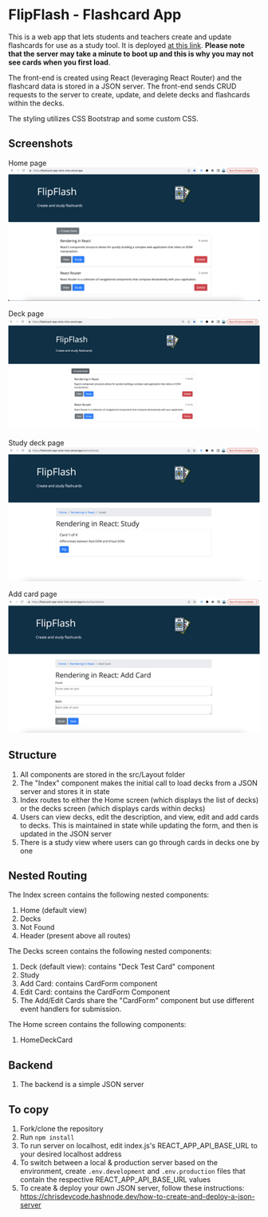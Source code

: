 # FlipFlash - Flashcard App

This is a web app that lets students and teachers create and update flashcards for use as a study tool. It is deployed [at this link](https://flashcard-app-wine-nine.vercel.app/). __Please note that the server may take a minute to boot up and this is why you may not see cards when you first load__. 

The front-end is created using React (leveraging React Router) and the flashcard data is stored in a JSON server. The front-end sends CRUD requests to the server to create, update, and delete decks and flashcards within the decks. 

The styling utilizes CSS Bootstrap and some custom CSS. 


## Screenshots

Home page
![image](https://github.com/adamawalters/flashcard-typescript/blob/main/screenshots/Home%20page.png?raw=true)

Deck page
![image](https://github.com/adamawalters/flashcard-typescript/blob/main/screenshots/Deck%20page.png?raw=true)

Study deck page
![image](https://github.com/adamawalters/flashcard-typescript/blob/main/screenshots/Study%20page.png?raw=true)

Add card page
![image](https://github.com/adamawalters/flashcard-typescript/blob/main/screenshots/Add%20card%20page.png?raw=true)

## Structure

1. All components are stored in the src/Layout folder
2. The "Index" component makes the initial call to load decks from a JSON server and stores it in state
3. Index routes to either the Home screen (which displays the list of decks) or the decks screen (which displays cards within decks)
4. Users can view decks, edit the description, and view, edit and add cards to decks. This is maintained in state while updating the form, and then is updated in the JSON server
5. There is a study view where users can go through cards in decks one by one

## Nested Routing
The Index screen contains the following nested components:
1. Home (default view)
2. Decks
3. Not Found
4. Header (present above all routes)

The Decks screen contains the following nested components: 
1. Deck (default view): contains "Deck Test Card" component
2. Study 
4. Add Card: contains CardForm component
5. Edit Card: contains the CardForm Component
6. The Add/Edit Cards share the "CardForm" component but use different event handlers for submission. 


The Home screen contains the following components:
1. HomeDeckCard

## Backend
1. The backend is a simple JSON server

## To copy
1. Fork/clone the repository
2. Run `npm install`
3. To run server on localhost, edit index.js's REACT_APP_API_BASE_URL to your desired localhost address
4. To switch between a local & production server based on the environment, create `.env.development` and `.env.production` files that contain the respective REACT_APP_API_BASE_URL values
5. To create & deploy your own JSON server, follow these instructions: https://chrisdevcode.hashnode.dev/how-to-create-and-deploy-a-json-server



